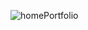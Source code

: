 ![homePortfolio](https://user-images.githubusercontent.com/91032004/202334295-f9296a5a-cd84-42c5-9ab4-6ba189f3fad3.png)
